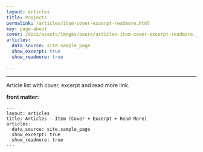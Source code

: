 ```yaml
---
layout: articles
title: Projects
permalink: /articles/item-cover-excerpt-readmore.html
key: page-about
cover: /docs/assets/images/axure/articles-item-cover-excerpt-readmore.jpg
articles:
  data_source: site.sample_page
  show_excerpt: true
  show_readmore: true

---
```


<div class="article__content" markdown="1">

---

Article list with cover, excerpt and read more link.

<!--more-->

**front matter:**

    ---
    layout: articles
    title: Articles - Item (Cover + Excerpt + Read More)
    articles:
      data_source: site.sample_page
      show_excerpt: true
      show_readmore: true
    ---

</div>
